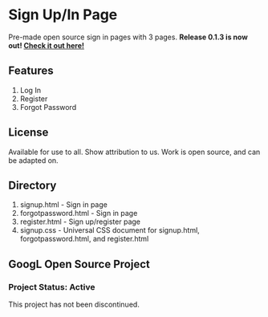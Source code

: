 # Sign Up/In Page
Pre-made open source sign in pages with 3 pages.
**Release 0.1.3 is now out! [Check it out here!](https://github.com/googloss/Sign-Up-Page/releases/tag/v0.1.3)**

## Features
1. Log In
2. Register
3. Forgot Password

## License
Available for use to all. Show attribution to us. Work is open source, and can be adapted on.

## Directory
1. signup.html - Sign in page
2. forgotpassword.html - Sign in page
3. register.html - Sign up/register page
4. signup.css - Universal CSS document for signup.html, forgotpassword.html, and register.html

## GoogL Open Source Project

### Project Status: Active
This project has not been discontinued.

